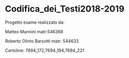 # Codifica_dei_Testi2018-2019
Progetto esame realizzato da:

Matteo Mannini matr:546368

Roberto Olinto Barsotti matr: 544633

Cartoline: 7694_172,7694_194,7694_221
